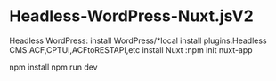 # Headless-WordPress-Nuxt.jsV2
Headless WordPress:
install WordPress/*local
install plugins:Headless CMS.ACF,CPTUI,ACFtoRESTAPI,etc
install Nuxt :npm init nuxt-app <project-name>

npm install
npm run dev
